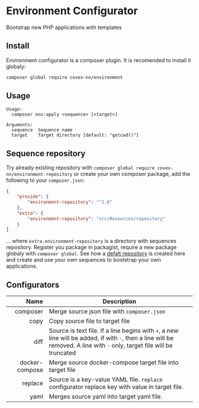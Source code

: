 # Environment Configurator

Bootstrap new PHP applications with templates

## Install

Environment configurator is a composer plugin. It is recomended to install it globaly:

```bash
composer global require covex-nn/environment
```

## Usage

```
Usage:
  composer env:apply <sequence> [<target>]

Arguments:
  sequence  Sequence name
  target    Target directory [default: "getcwd()"]
```

## Sequence repository

Try already existing repository with `composer global require covex-nn/environment-repository`
or create your own composer package, add the following to your `composer.json`:

```json
{
    "provide": {
        "environment-repository": "^1.0"
    },
    "extra": {
        "environment-repository": "src/Resources/repository"
    }
}
```

... where `extra.environment-repository` is a directory with sequences repository.
Register you package in packagist, require a new package globaly with `composer global`.
See how a [defalt repository](src/Resources/repository) is created here and create and
use your own sequences to bootstrap your own applications.

## Configurators

| Name | Description |
|------:|------------|
| composer | Merge source json file with `composer.json` |
| copy   | Copy source file to target file |
| diff | Source is text file. If a line begins with `+`, a new line will be added, if with `-`, then a line will be removed. A line with `-` only, target file will be truncated |
| docker-compose | Merge source docker-compose target file into target file | 
| replace | Source is a key-value YAML file. `replace` configurator replace key with value in target file. |
| yaml | Merges source yaml into target yaml file. |
